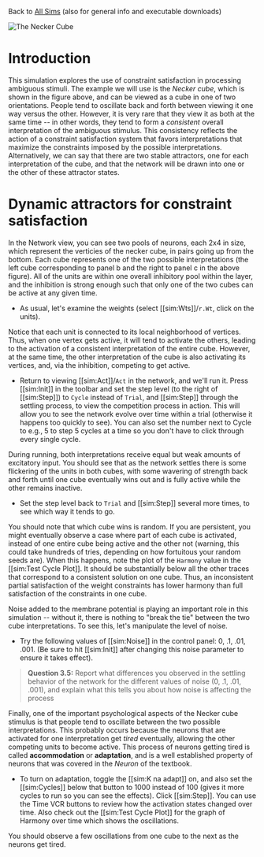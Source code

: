 Back to [All Sims](https://github.com/CompCogNeuro/sims) (also for general info and executable downloads)

![The Necker Cube](fig_necker_cube.png?raw=true "The Necker Cube")

# Introduction

This simulation explores the use of constraint satisfaction in processing ambiguous stimuli. The example we will use is the *Necker cube*, which is shown in the figure above, and can be viewed as a cube in one of two orientations. People tend to oscillate back and forth between viewing it one way versus the other. However, it is very rare that they view it as both at the same time -- in other words, they tend to form a *consistent* overall interpretation of the ambiguous stimulus. This consistency reflects the action of a constraint satisfaction system that favors interpretations that maximize the constraints imposed by the possible interpretations. Alternatively, we can say that there are two stable attractors, one for each interpretation of the cube, and that the network will be drawn into one or the other of these attractor states.

# Dynamic attractors for constraint satisfaction

In the Network view, you can see two pools of neurons, each 2x4 in size, which represent the verticies of the necker cube, in pairs going up from the bottom. Each cube represents one of the two possible interpretations (the left cube corresponding to panel b and the right to panel c in the above figure). All of the units are within one overall inhibitory pool within the layer, and the inhibition is strong enough such that only one of the two cubes can be active at any given time.

* As usual, let's examine the weights (select [[sim:Wts]]/`r.Wt`, click on the units). 

Notice that each unit is connected to its local neighborhood of vertices. Thus, when one vertex gets active, it will tend to activate the others, leading to the activation of a consistent interpretation of the entire cube. However, at the same time, the other interpretation of the cube is also activating its vertices, and, via the inhibition, competing to get active.

* Return to viewing [[sim:Act]]/`Act` in the network, and we'll run it. Press [[sim:Init]] in the toolbar and set the step level (to the right of [[sim:Step]]) to `Cycle` instead of `Trial`, and [[sim:Step]] through the settling process, to view the competition process in action. This will allow you to see the network evolve over time within a trial (otherwise it happens too quickly to see). You can also set the number next to Cycle to e.g., 5 to step 5 cycles at a time so you don't have to click through every single cycle.
  
During running, both interpretations receive equal but weak amounts of excitatory input. You should see that as the network settles there is some flickering of the units in both cubes, with some wavering of strength back and forth until one cube eventually wins out and is fully active while the other remains inactive.

* Set the step level back to `Trial` and [[sim:Step]] several more times, to see which way it tends to go. 

You should note that which cube wins is random. If you are persistent, you might eventually observe a case where part of each cube is activated, instead of one entire cube being active and the other not (warning, this could take hundreds of tries, depending on how fortuitous your random seeds are). When this happens, note the plot of the `Harmony` value in the [[sim:Test Cycle Plot]]. It should be substantially below all the other traces that correspond to a consistent solution on one cube. Thus, an inconsistent partial satisfaction of the weight constraints has lower harmony than full satisfaction of the constraints in one cube.

Noise added to the membrane potential is playing an important role in this simulation -- without it, there is nothing to "break the tie" between the two cube interpretations. To see this, let's manipulate the level of noise.

* Try the following values of [[sim:Noise]] in the control panel: 0, .1, .01, .001.  (Be sure to hit [[sim:Init]] after changing this noise parameter to ensure it takes effect).

> **Question 3.5:** Report what differences you observed in the settling behavior of the network for the different values of noise (0, .1, .01, .001), and explain what this tells you about how noise is affecting the process

<sim-question id="3.5">

Finally, one of the important psychological aspects of the Necker cube stimulus is that people tend to oscillate between the two possible interpretations. This probably occurs because the neurons that are activated for one interpretation get *tired* eventually, allowing the other competing units to become active. This process of neurons getting tired is called **accommodation** or **adaptation**, and is a well established property of neurons that was covered in the *Neuron* of the textbook.

* To turn on adaptation, toggle the [[sim:K na adapt]] on, and also set the [[sim:Cycles]] below that button to 1000 instead of 100 (gives it more cycles to run so you can see the effects).   Click [[sim:Step]].  You can use the Time VCR buttons to review how the activation states changed over time.  Also check out the [[sim:Test Cycle Plot]] for the graph of Harmony over time which shows the oscillations.

You should observe a few oscillations from one cube to the next as the neurons get tired.

